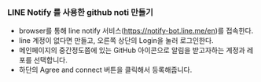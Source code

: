 ### LINE Notify 를 사용한 github noti 만들기

- browser를 통해 line notify 서비스(https://notify-bot.line.me/en)를 접속한다.
- line 계정이 없다면 만들고, 오른쪽 상단의 Login을 눌러 로그인한다.
- 메인페이지의 중간정도쯤에 있는 GitHub 아이콘으로 알림을 받고자하는 계정과 레포를 선택합니다.
- 하단의 Agree and connect 버튼을 클릭해서 등록해줍니다.
